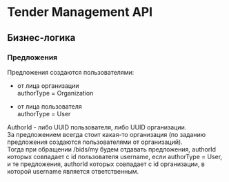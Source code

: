 # Tender Management API

## Бизнес-логика
### Предложения
Предложения создаются пользователями:
- от лица организации\
authorType = Organization

- от лица пользователя\
authorType = User

AuthorId - либо UUID пользователя, либо UUID организации.\
За предложением всегда стоит какая-то организация (по заданию предложения создаются пользователями от организаций).\
Тогда при обращении /bids/my будем отдавать предложения, authorId которых совпадает с id пользователя username, если authorType = User, и те предложения, authorId которых совпадает с id организации, в которой username является ответственным.
